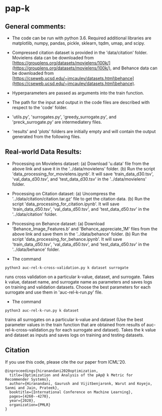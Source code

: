 # pap-k

## General comments:

* The code can be run with python 3.6. Required additional libraries are matplotlib, numpy, pandas, pickle, sklearn, tqdm, umap, and scipy.

* Compressed citation dataset is provided in the 'data/citation' folder. Movielens data can be downloaded from [https://grouplens.org/datasets/movielens/100k/](https://grouplens.org/datasets/movielens/100k/), and Behance data can be downloaded from [https://cseweb.ucsd.edu/~jmcauley/datasets.html\behance](https://cseweb.ucsd.edu/~jmcauley/datasets.html\behance).

* Hyperparameters are passed as arguments into the train function.

* The path for the input and output in the code files are described with respect to the 'code' folder.

* 'utils.py', 'surrogates.py', 'greedy_surrogate.py', and 'preck_surrogate.py' are intermediatery files.

* 'results' and 'plots' folders are initially empty and will contain the output generated from the following files.
    
## Real-world Data Results:

* Processing on Movielens dataset:
    (a) Download 'u.data' file from the above link and save it in the '../data/movielens' folder.
    (b) Run the script 'data_processing_for_movielens.ipynb'. It will save 'train_data_d30.tsv', 'val_data_d30.tsv', and 'test_data_d30.tsv' in the '../data/movielens' folder. 
    
* Processing on Citation dataset:
    (a) Uncompress the '../data/citation/citation.tar.gz' file to get the citation data. 
    (b) Run the script 'data_processing_for_citation.ipynb'. It will save 'train_data_d50.tsv', 'val_data_d50.tsv', and 'test_data_d50.tsv' in the '../data/citation' folder. 
    
* Processing on Behance dataset:
    (a) Download 'Behance_Image_Features.b' and 'Behance_appreciate_1M' files from the above link and save them in the '../data/behance' folder.
    (b) Run the script 'data_processing_for_behance.ipynb'. It will save 'train_data_d50.tsv', 'val_data_d50.tsv', and 'test_data_d50.tsv' in the '../data/behance' folder. 
    
* The command 
```
python3 auc-rel-k-cross-validation.py k dataset surrogate
```
runs cross validation on a particular k-value, dataset, and surrogate. Takes k value, dataset name, and surrogate name as parameters and saves logs on training and validation datasets. Choose the best parameters for each surrogate and use them in 'auc-rel-k-run.py' file.

* The command 
```
python3 auc-rel-k-run.py k dataset
```
trains all surrogates on a particular k-value and dataset (Use the best parameter values in the train function that are obtained from results of auc-rel-k-cross-validation.py for each surrogate and dataset). Takes the k value and dataset as inputs and saves logs on training and testing datasets.

## Citation

If you use this code, please cite the our paper from ICML'20.
```
@inproceedings{hiranandani2020optimization,
  title={Optimization and Analysis of the pAp@ k Metric for Recommender Systems},
  author={Hiranandani, Gaurush and Vijitbenjaronk, Warut and Koyejo, Sanmi and Jain, Prateek},
  booktitle={International Conference on Machine Learning},
  pages={4260--4270},
  year={2020},
  organization={PMLR}
}
```